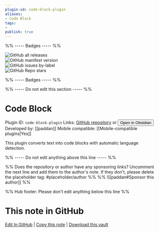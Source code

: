 ```yaml
---
plugin-id: code-block-plugin
aliases:
- Code Block
tags: 
- 
publish: true
---
```


%% ----- Badges ----- %%

![GitHub all releases](https://img.shields.io/github/downloads/paddan/code-block-plugin/total?color=573E7A&logo=github&style=for-the-badge)   
![GitHub manifest version](https://img.shields.io/github/manifest-json/v/paddan/code-block-plugin?color=573E7A&logo=github&style=for-the-badge)   
![GitHub issues by-label](https://img.shields.io/github/issues/paddan/code-block-plugin/help%20wanted?color=573E7A&logo=github&style=for-the-badge)   
![GitHub Repo stars](https://img.shields.io/github/stars/paddan/code-block-plugin?color=573E7A&logo=github&style=for-the-badge)

%% ----- Badges ----- %%

%% ----- Do not edit this section ----- %%

# Code Block

Plugin ID: `code-block-plugin`
Links: [GitHub repository](https://github.com/paddan/code-block-plugin) or [<button id=HH>Open in Obsidian</button>](obsidian://show-plugin?id=code-block-plugin)
Developed by: [[paddan]]
Mobile compatible: [[Mobile-compatible plugins|Yes]]

This plugin converts text into code blocks with automatic language detection.

%% ----- Do not edit anything above this line ----- %% 

%% Does the repository or author have any sponsoring links? Uncomment the next line and add them to the author's note. If they don't, please delete the placeholder tag: #placeholder/author %%
%% ![[paddan#Sponsor this author]] %%

%% Hub footer: Please don't edit anything below this line %%

# This note in GitHub

<span class="git-footer">[Edit In GitHub](https://github.dev/obsidian-community/obsidian-hub/blob/main/02%20-%20Community%20Expansions/02.05%20All%20Community%20Expansions/Plugins/code-block-plugin.md "git-hub-edit-note") | [Copy this note](https://raw.githubusercontent.com/obsidian-community/obsidian-hub/main/02%20-%20Community%20Expansions/02.05%20All%20Community%20Expansions/Plugins/code-block-plugin.md "git-hub-copy-note") | [Download this vault](https://github.com/obsidian-community/obsidian-hub/archive/refs/heads/main.zip "git-hub-download-vault") </span>
